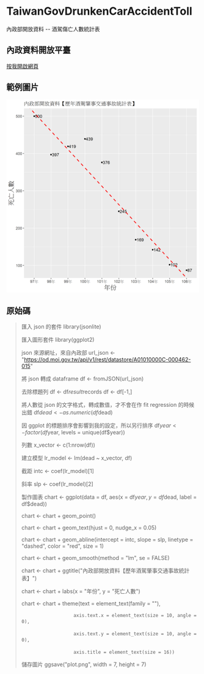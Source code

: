 ﻿# TaiwanGovDrunkenCarAccidentToll
內政部開放資料 -- 酒駕傷亡人數統計表

## 內政資料開放平臺
[按我開啟網頁](https://data.moi.gov.tw/)

## 範例圖片
![範例圖片](https://github.com/telunyang/TaiwanGovDrunkenCarAccidentToll/blob/master/plot.png)

## 原始碼
> 匯入 json 的套件
> library(jsonlite)
> 
> 匯入圖形套件
> library(ggplot2)
> 
> json 來源網址，來自內政部
> url_json <- "https://od.moi.gov.tw/api/v1/rest/datastore/A01010000C-000462-015"
> 
> 將 json 轉成 dataframe
> df <- fromJSON(url_json)
> 
> 去除標題列
> df <- df$result$records
> df <- df[-1,]
> 
> 將人數從 json 的文字格式，轉成數值，才不會在作 fit regression 的時候出錯
> df$dead <- as.numeric(df$dead)
> 
> 因 ggplot 的標題排序會影響到我的設定，所以另行排序
> df$year <- factor(df$year, levels = unique(df$year))
> 
> 列數
> x_vector <- c(1:nrow(df))
> 
> 建立模型
> lr_model <- lm(dead ~ x_vector, df)
> 
> 截距
> intc <- coef(lr_model)[1]
> 
> 斜率
> slp <- coef(lr_model)[2]
> 
> 製作圖表
> chart <- ggplot(data = df, aes(x = df$year, y = df$dead, label = df$dead))
> 
> chart <- chart + geom_point()
> 
> chart <- chart + geom_text(hjust = 0, nudge_x = 0.05)
> 
> chart <- chart + geom_abline(intercept = intc, slope = slp, linetype = "dashed", color = "red", size = 1)
> 
> chart <- chart + geom_smooth(method = "lm", se = FALSE)
> 
> chart <- chart + ggtitle("內政部開放資料【歷年酒駕肇事交通事故統計表】")
> 
> chart <- chart + labs(x = "年份", y = "死亡人數")
> 
> chart <- chart + theme(text = element_text(family = ""), 
> 
>                        axis.text.x = element_text(size = 10, angle = 0), 
> 
>                        axis.text.y = element_text(size = 10, angle = 0), 
> 
>                        axis.title = element_text(size = 16))
> 
> 
> 儲存圖片
> ggsave("plot.png", width = 7, height = 7)
